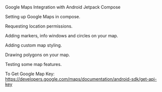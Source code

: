 
Google Maps Integration with Android Jetpack Compose

Setting up Google Maps in compose.

Requesting location permissions.

Adding markers, info windows and circles on your map.

Adding custom map styling.

Drawing polygons on your map.

Testing some map features.

To Get Google Map Key: https://developers.google.com/maps/documentation/android-sdk/get-api-key
